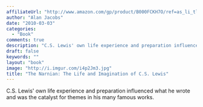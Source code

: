 ```yaml
---
affiliateUrl: "http://www.amazon.com/gp/product/B000FCKH7O/ref=as_li_tl?ie=UTF8&camp=1789&creative=390957&creativeASIN=B000FCKH7O&linkCode=as2&tag=jaktre-20&linkId=4RXT2UAZFM7WY23H"
author: "Alan Jacobs"
date: "2010-03-03"
categories:
  - "Book"
comments: true
description: "C.S. Lewis' own life experience and preparation influenced what he wrote and was the catalyst for themes in his many famous works. "
draft: false
keywords: ""
layout: "book"
image: "http://i.imgur.com/i4p2Jm3.jpg"
title: "The Narnian: The Life and Imagination of C.S. Lewis"
---
```


C.S. Lewis' own life experience and preparation influenced what he wrote and was the catalyst for themes in his many famous works. 
